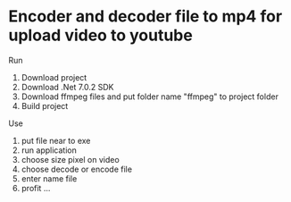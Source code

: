 ﻿# Encoder and decoder file to mp4 for upload video to youtube
 
Run
1. Download project
2. Download .Net 7.0.2 SDK
3. Download ffmpeg files and put folder name "ffmpeg" to project folder
4. Build project

Use
1. put file near to exe
2. run application
3. choose size pixel on video
4. choose decode or encode file
5. enter name file
6. profit ...
